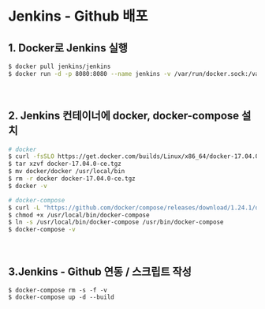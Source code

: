 # Jenkins - Github 배포

## **1. Docker로 Jenkins 실행**

```bash
$ docker pull jenkins/jenkins
$ docker run -d -p 8080:8080 --name jenkins -v /var/run/docker.sock:/var/run/docker.sock -u root jenkins/jenkins
```

<br>

## **2. Jenkins 컨테이너에 docker, docker-compose 설치**
```bash
# docker
$ curl -fsSLO https://get.docker.com/builds/Linux/x86_64/docker-17.04.0-ce.tgz
$ tar xzvf docker-17.04.0-ce.tgz
$ mv docker/docker /usr/local/bin
$ rm -r docker docker-17.04.0-ce.tgz
$ docker -v

# docker-compose
$ curl -L "https://github.com/docker/compose/releases/download/1.24.1/docker-compose-$(uname -s)-$(uname -m)" -o /usr/local/bin/docker-compose
$ chmod +x /usr/local/bin/docker-compose
$ ln -s /usr/local/bin/docker-compose /usr/bin/docker-compose
$ docker-compose -v
```

<br>

## **3.Jenkins - Github 연동 / 스크립트 작성**
```
$ docker-compose rm -s -f -v
$ docker-compose up -d --build
```
